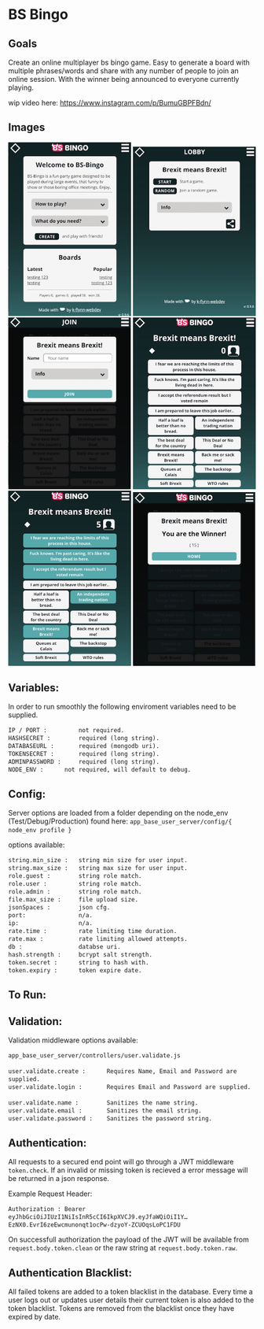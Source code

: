 <!-- # vue-basic-client-server -->
# BS Bingo
<!-- A simple complete Vue.js client and Node.js server project. -->



## Goals
Create an online multiplayer bs bingo game.
Easy to generate a board with multiple phrases/words and share with any number of people to join an online session. With the winner being announced to everyone currently playing.


wip video here: https://www.instagram.com/p/BumuGBPFBdn/


## Images
<img src="./docs/index.jpeg" width="250">
<img src="./docs/lobby.jpeg" width="250">
<img src="./docs/join.jpeg" width="250">
<img src="./docs/game.jpeg" width="250">
<img src="./docs/game_play.jpeg" width="250">
<img src="./docs/game_win.jpeg" width="250">


## Variables:

In order to run smoothly the following enviroment variables need to be supplied.

	IP / PORT : 		not required.
	HASHSECRET : 		required (long string).
	DATABASEURL : 		required (mongodb uri).
	TOKENSECRET : 		required (long string).
	ADMINPASSWORD : 	required (long string).
	NODE_ENV : 		not required, will default to debug.



## Config: 

Server options are loaded from a folder depending on the node_env (Test/Debug/Production) found here: `app_base_user_server/config/{ node_env profile }`

options available:

	string.min_size : 	string min size for user input.
	string.max_size : 	string max size for user input.
	role.guest : 		string role match.
	role.user : 		string role match.
	role.admin : 		string role match.
	file.max_size : 	file upload size.
	jsonSpaces : 		json cfg.
	port:		 		n/a.
	ip: 				n/a.
	rate.time : 		rate limiting time duration.
	rate.max : 			rate limiting allowed attempts.
	db : 				databse uri.
	hash.strength : 	bcrypt salt strength.
	token.secret : 		string to hash with.
	token.expiry : 		token expire date.

	

## To Run:

<!-- Working example here: https://warm-chamber-83596.herokuapp.com/

`NPM start` from the server folder will start the server and serve the front end on request.

You can also run the server and front end seperately. To run the front end `NPM serve` in order to run via the Vue-Cli. 
 -->


## Validation:

Validation middleware options available: 

	app_base_user_server/controllers/user.validate.js

	user.validate.create : 		Requires Name, Email and Password are supplied.
	user.validate.login : 		Requires Email and Password are supplied.

	user.validate.name : 		Sanitizes the name string. 
	user.validate.email :		Sanitizes the email string. 	
	user.validate.password : 	Sanitizes the password string. 



## Authentication:

All requests to a secured end point will go through a JWT middleware `token.check`. If an invalid or missing token is recieved a error message will be returned in a json response.

Example Request Header:

	Authorization : Bearer eyJhbGciOiJIUzI1NiIsInR5cCI6IkpXVCJ9.eyJfaWQiOiI1Y…EzNX0.EvrI6zeEwcmunonqt1ocPw-dzyoY-ZCUOqsLoPC1FDU

On successfull authorization the payload of the JWT will be available from `request.body.token.clean` or the raw string at `request.body.token.raw`.



## Authentication Blacklist:

All failed tokens are added to a token blacklist in the database.
Every time a user logs out or updates user details their current token is also added to the token blacklist.
Tokens are removed from the blacklist once they have expired by date.








